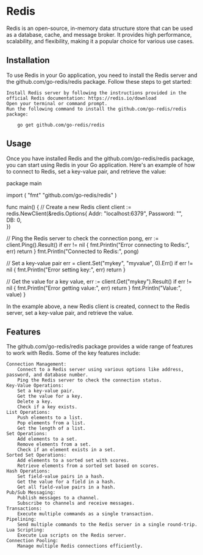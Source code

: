# Redis
Redis is an open-source, in-memory data structure store that can be used as a database, cache, and message broker. It provides high performance, scalability, and flexibility, making it a popular choice for various use cases.

## Installation
To use Redis in your Go application, you need to install the Redis server and the github.com/go-redis/redis package. Follow these steps to get started:

    Install Redis server by following the instructions provided in the official Redis documentation: https://redis.io/download
    Open your terminal or command prompt.
    Run the following command to install the github.com/go-redis/redis package:

        go get github.com/go-redis/redis

## Usage
Once you have installed Redis and the github.com/go-redis/redis package, you can start using Redis in your Go application. Here's an example of how to connect to Redis, set a key-value pair, and retrieve the value:

package main

import (
"fmt"
"github.com/go-redis/redis"
)

func main() {
// Create a new Redis client
client := redis.NewClient(&redis.Options{
Addr:     "localhost:6379", 
Password: "",               
DB:       0,               
})

// Ping the Redis server to check the connection
pong, err := client.Ping().Result()
if err != nil {
fmt.Println("Error connecting to Redis:", err)
return
}
fmt.Println("Connected to Redis:", pong)

// Set a key-value pair
err = client.Set("mykey", "myvalue", 0).Err()
if err != nil {
fmt.Println("Error setting key:", err)
return
}

// Get the value for a key
value, err := client.Get("mykey").Result()
if err != nil {
fmt.Println("Error getting value:", err)
return
}
fmt.Println("Value:", value)
}

In the example above, a new Redis client is created, connect to the Redis server, set a key-value pair, and retrieve the value. 

## Features
The github.com/go-redis/redis package provides a wide range of features to work with Redis. Some of the key features include:

    Connection Management:
        Connect to a Redis server using various options like address, password, and database number.
        Ping the Redis server to check the connection status.
    Key-Value Operations:
        Set a key-value pair.
        Get the value for a key.
        Delete a key.
        Check if a key exists.
    List Operations:
        Push elements to a list.
        Pop elements from a list.
        Get the length of a list.
    Set Operations:
        Add elements to a set.
        Remove elements from a set.
        Check if an element exists in a set.
    Sorted Set Operations:
        Add elements to a sorted set with scores.
        Retrieve elements from a sorted set based on scores.
    Hash Operations:
        Set field-value pairs in a hash.
        Get the value for a field in a hash.
        Get all field-value pairs in a hash.
    Pub/Sub Messaging:
        Publish messages to a channel.
        Subscribe to channels and receive messages.
    Transactions:
        Execute multiple commands as a single transaction.
    Pipelining:
        Send multiple commands to the Redis server in a single round-trip.
    Lua Scripting:
        Execute Lua scripts on the Redis server.
    Connection Pooling:
        Manage multiple Redis connections efficiently.
